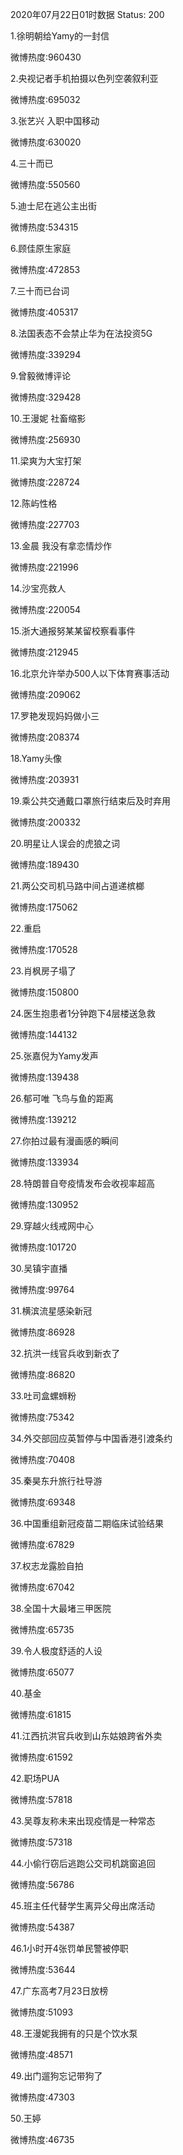 2020年07月22日01时数据
Status: 200

1.徐明朝给Yamy的一封信

微博热度:960430

2.央视记者手机拍摄以色列空袭叙利亚

微博热度:695032

3.张艺兴 入职中国移动

微博热度:630020

4.三十而已

微博热度:550560

5.迪士尼在逃公主出街

微博热度:534315

6.顾佳原生家庭

微博热度:472853

7.三十而已台词

微博热度:405317

8.法国表态不会禁止华为在法投资5G

微博热度:339294

9.曾毅微博评论

微博热度:329428

10.王漫妮 社畜缩影

微博热度:256930

11.梁爽为大宝打架

微博热度:228724

12.陈屿性格

微博热度:227703

13.金晨 我没有拿恋情炒作

微博热度:221996

14.沙宝亮救人

微博热度:220054

15.浙大通报努某某留校察看事件

微博热度:212945

16.北京允许举办500人以下体育赛事活动

微博热度:209062

17.罗艳发现妈妈做小三

微博热度:208374

18.Yamy头像

微博热度:203931

19.乘公共交通戴口罩旅行结束后及时弃用

微博热度:200332

20.明星让人误会的虎狼之词

微博热度:189430

21.两公交司机马路中间占道递槟榔

微博热度:175062

22.重启

微博热度:170528

23.肖枫房子塌了

微博热度:150800

24.医生抱患者1分钟跑下4层楼送急救

微博热度:144132

25.张嘉倪为Yamy发声

微博热度:139438

26.郁可唯 飞鸟与鱼的距离

微博热度:139212

27.你拍过最有漫画感的瞬间

微博热度:133934

28.特朗普自夸疫情发布会收视率超高

微博热度:130952

29.穿越火线戒网中心

微博热度:101720

30.吴镇宇直播

微博热度:99764

31.横滨流星感染新冠

微博热度:86928

32.抗洪一线官兵收到新衣了

微博热度:86820

33.吐司盒螺蛳粉

微博热度:75342

34.外交部回应英暂停与中国香港引渡条约

微博热度:70408

35.秦昊东升旅行社导游

微博热度:69348

36.中国重组新冠疫苗二期临床试验结果

微博热度:67829

37.权志龙露脸自拍

微博热度:67042

38.全国十大最堵三甲医院

微博热度:65735

39.令人极度舒适的人设

微博热度:65077

40.基金

微博热度:61815

41.江西抗洪官兵收到山东姑娘跨省外卖

微博热度:61592

42.职场PUA

微博热度:57818

43.吴尊友称未来出现疫情是一种常态

微博热度:57318

44.小偷行窃后逃跑公交司机跳窗追回

微博热度:56786

45.班主任代替学生离异父母出席活动

微博热度:54387

46.1小时开4张罚单民警被停职

微博热度:53644

47.广东高考7月23日放榜

微博热度:51093

48.王漫妮我拥有的只是个饮水泵

微博热度:48571

49.出门遛狗忘记带狗了

微博热度:47303

50.王婷

微博热度:46735

